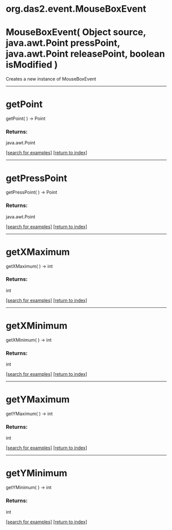 # org.das2.event.MouseBoxEvent



# MouseBoxEvent( Object source, java.awt.Point pressPoint, java.awt.Point releasePoint, boolean isModified )
Creates a new instance of MouseBoxEvent

***
<a name="getPoint"></a>
# getPoint
getPoint(  ) &rarr; Point



### Returns:
java.awt.Point


<a href="https://github.com/autoplot/dev/search?q=getPoint&unscoped_q=getPoint">[search for examples]</a>
<a href="https://github.com/autoplot/documentation/blob/master/javadoc/index-all.md">[return to index]</a>

***
<a name="getPressPoint"></a>
# getPressPoint
getPressPoint(  ) &rarr; Point



### Returns:
java.awt.Point


<a href="https://github.com/autoplot/dev/search?q=getPressPoint&unscoped_q=getPressPoint">[search for examples]</a>
<a href="https://github.com/autoplot/documentation/blob/master/javadoc/index-all.md">[return to index]</a>

***
<a name="getXMaximum"></a>
# getXMaximum
getXMaximum(  ) &rarr; int



### Returns:
int


<a href="https://github.com/autoplot/dev/search?q=getXMaximum&unscoped_q=getXMaximum">[search for examples]</a>
<a href="https://github.com/autoplot/documentation/blob/master/javadoc/index-all.md">[return to index]</a>

***
<a name="getXMinimum"></a>
# getXMinimum
getXMinimum(  ) &rarr; int



### Returns:
int


<a href="https://github.com/autoplot/dev/search?q=getXMinimum&unscoped_q=getXMinimum">[search for examples]</a>
<a href="https://github.com/autoplot/documentation/blob/master/javadoc/index-all.md">[return to index]</a>

***
<a name="getYMaximum"></a>
# getYMaximum
getYMaximum(  ) &rarr; int



### Returns:
int


<a href="https://github.com/autoplot/dev/search?q=getYMaximum&unscoped_q=getYMaximum">[search for examples]</a>
<a href="https://github.com/autoplot/documentation/blob/master/javadoc/index-all.md">[return to index]</a>

***
<a name="getYMinimum"></a>
# getYMinimum
getYMinimum(  ) &rarr; int



### Returns:
int


<a href="https://github.com/autoplot/dev/search?q=getYMinimum&unscoped_q=getYMinimum">[search for examples]</a>
<a href="https://github.com/autoplot/documentation/blob/master/javadoc/index-all.md">[return to index]</a>

